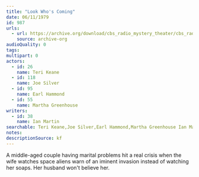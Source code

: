 ```yaml
---
title: "Look Who's Coming"
date: 06/11/1979
id: 987
urls: 
  - url: https://archive.org/download/cbs_radio_mystery_theater/cbs_radio_mystery_theater-0951-1000.zip/cbs_radio_mystery_theater-0951-1000%2Fcbsrmt_0987_look_whos_coming.mp3
    source: archive-org
audioQuality: 0
tags: 
multipart: 0
actors:  
  - id: 26
    name: Teri Keane  
  - id: 118
    name: Joe Silver  
  - id: 95
    name: Earl Hammond  
  - id: 55
    name: Martha Greenhouse
writers:  
  - id: 38
    name: Ian Martin
searchable: Teri Keane,Joe Silver,Earl Hammond,Martha Greenhouse Ian Martin
notes: 
descriptionSource: kf
---
```

A middle-aged couple having marital problems hit a real crisis when the wife watches space aliens warn of an iminent invasion instead of watching her soaps. Her husband won't believe her.